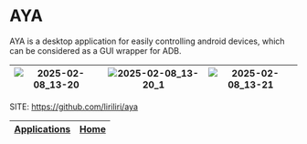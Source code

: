 # AYA

 AYA is a desktop application for easily controlling android devices, which can be considered as a GUI wrapper for ADB.
 
 | ![2025-02-08_13-20](https://github.com/user-attachments/assets/90ff739f-2b2b-482b-aaf4-5555ce48ec8c) | ![2025-02-08_13-20_1](https://github.com/user-attachments/assets/516edf16-2619-4bba-8d7d-d2b694f0112c) | ![2025-02-08_13-21](https://github.com/user-attachments/assets/2b9bbd58-23c8-44be-a130-4406091670fc) |
 | - | - | - |

 SITE: https://github.com/liriliri/aya

 | [Applications](https://portable-linux-apps.github.io/apps.html) | [Home](https://portable-linux-apps.github.io)
 | --- | --- |
